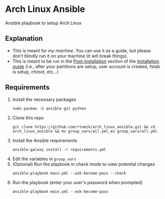 # Arch Linux Ansible

Ansible playbook to setup Arch Linux

## Explanation

* This is meant for _my machine_. You can use it as a guide, but please don't blindly run it on your machine (it will break things).
* This is meant to be run in the [Post-installation](https://wiki.archlinux.org/title/installation_guide#Post-installation) section of the [Installation guide](https://wiki.archlinux.org/title/installation_guide) (i.e., after your partitions are setup, user account is created, fstab is setup, chroot, etc...)

## Requirements

1. Install the necessary packages
   ```
   sudo pacman -S ansible git python
   ```
1. Clone this repo
   ```
   git clone https://github.com/rtomik/arch_linux_ansible.git && cd arch_linux_ansible && mv group_vars/all.yml_ex group_vars/all.yml
   ```
1. Install the Ansible requirements
   ```
   ansible-galaxy install -r requirements.yml
   ```
1. Edit the variables in `group_vars`
1. (Optional) Run the playbook in check mode to view potential changes
   ```
   ansible-playbook main.yml --ask-become-pass --check
   ````
1. Run the playbook (enter your user's password when prompted)
   ```
   ansible-playbook main.yml --ask-become-pass
   ```
